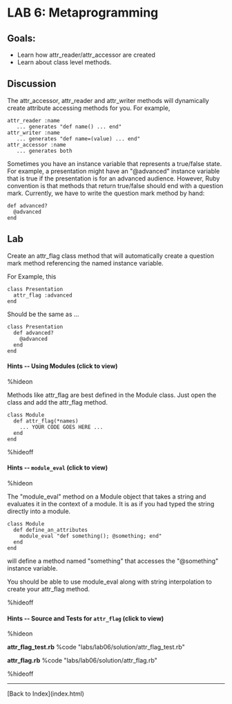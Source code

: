 # LAB 6: Metaprogramming

## Goals:

* Learn how attr_reader/attr_accessor are created
* Learn about class level methods.

## Discussion

The attr_accessor, attr_reader and attr_writer methods will
dynamically create attribute accessing methods for you.  For example,

    attr_reader :name
       ... generates "def name() ... end"
    attr_writer :name
       ... generates "def name=(value) ... end"
    attr_accessor :name
       ... generates both

Sometimes you have an instance variable that represents a true/false
state.  For example, a presentation might have an "@advanced" instance
variable that is true if the presentation is for an advanced audience.
However, Ruby convention is that methods that return true/false should
end with a question mark.  Currently, we have to write the question
mark method by hand:

    def advanced?
      @advanced
    end

## Lab

Create an attr_flag class method that will automatically create a
question mark method referencing the named instance variable.

For Example, this

    class Presentation
      attr_flag :advanced
    end

Should be the same as ...

    class Presentation
      def advanced?
        @advanced
      end
    end


#### Hints -- Using Modules (click to view)

%hideon

Methods like attr_flag are best defined in the Module class.  Just
open the class and add the attr_flag method.

    class Module
      def attr_flag(*names)
        ... YOUR CODE GOES HERE ...
      end
    end

%hideoff

#### Hints -- <code>module\_eval</code> (click to view)

%hideon

The "module_eval" method on a Module object that takes a string and
evaluates it in the context of a module.  It is as if you had typed
the string directly into a module.

    class Module
      def define_an_attributes
        module_eval "def something(); @something; end"
      end
    end

will define a method named "something" that accesses the "@something"
instance variable.

You should be able to use module_eval along with string interpolation
to create your attr_flag method.

%hideoff

#### Hints -- Source and Tests for <code>attr\_flag</code> (click to view)

%hideon

**attr\_flag\_test.rb**
%code "labs/lab06/solution/attr_flag_test.rb"

**attr\_flag.rb**
%code "labs/lab06/solution/attr_flag.rb"

%hideoff

<hr>
[Back to Index](index.html)
